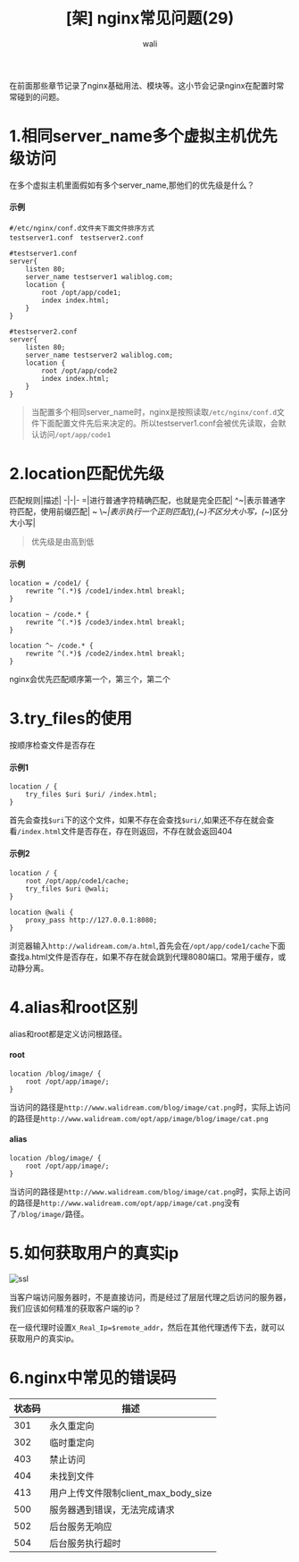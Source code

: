 ﻿---
layout: post
title: '[架] nginx常见问题(29)'  #标题
tagline:  简单记录nginx在配置时常常碰到的问题
category: nginx      #分类
author: wali    #作者
tag: nginx     #标签
ghurl:        #github url
ghurl_zip:    #github zip下载
comments: true

post_nav: ["1.相同server_name多个虚拟主机优先级访问","2.location匹配优先级","3.try_files的使用","4.alias和root区别","5.如何获取用户的真实ip","6.nginx中常见的错误码"]
group_tag: nginx教程
---

在前面那些章节记录了nginx基础用法、模块等。这小节会记录nginx在配置时常常碰到的问题。

# 1.相同server_name多个虚拟主机优先级访问

在多个虚拟主机里面假如有多个server_name,那他们的优先级是什么？

#### 示例

```nginx
#/etc/nginx/conf.d文件夹下面文件排序方式
testserver1.conf　testserver2.conf

#testserver1.conf
server{
	listen 80;
	server_name testserver1 waliblog.com;
	location {
		root /opt/app/code1;
		index index.html;
	}
}

#testserver2.conf
server{
	listen 80;
	server_name testserver2 waliblog.com;
	location {
		root /opt/app/code2
		index index.html;
	}
}
```

>当配置多个相同server_name时，nginx是按照读取`/etc/nginx/conf.d`文件下面配置文件先后来决定的。所以testserver1.conf会被优先读取，会默认访问`/opt/app/code1`


# 2.location匹配优先级

匹配规则|描述|
-|-|-
=|进行普通字符精确匹配，也就是完全匹配|
^~|表示普通字符匹配，使用前缀匹配|
~ \\~*|表示执行一个正则匹配(),(~)不区分大小写，(~*)区分大小写|

>优先级是由高到低

#### 示例

```nginx
location = /code1/ {
	rewrite ^(.*)$ /code1/index.html breakl;
}

location ~ /code.* {
	rewrite ^(.*)$ /code3/index.html breakl;
}

location ^~ /code.* {
	rewrite ^(.*)$ /code2/index.html breakl;
}
```

nginx会优先匹配顺序第一个，第三个，第二个


# 3.try_files的使用

按顺序检查文件是否存在

#### 示例1

```nginx
location / {
	try_files $uri $uri/ /index.html;
}
```

首先会查找`$uri`下的这个文件，如果不存在会查找`$uri/`,如果还不存在就会查看`/index.html`文件是否存在，存在则返回，不存在就会返回404

#### 示例2

```nginx
location / {
	root /opt/app/code1/cache;
	try_files $uri @wali;
}

location @wali {
	proxy_pass http://127.0.0.1:8080;
}
```

浏览器输入`http://walidream.com/a.html`,首先会在`/opt/app/code1/cache`下面查找a.html文件是否存在，如果不存在就会跳到代理8080端口。常用于缓存，或动静分离。

# 4.alias和root区别

alias和root都是定义访问根路径。

#### root
```nginx
location /blog/image/ {
	root /opt/app/image/;
}
```

当访问的路径是`http://www.walidream.com/blog/image/cat.png`时，实际上访问的路径是`http://www.walidream.com/opt/app/image/blog/image/cat.png`

#### alias

```nginx
location /blog/image/ {
	root /opt/app/image/;
}
```
当访问的路径是`http://www.walidream.com/blog/image/cat.png`时，实际上访问的路径是`http://www.walidream.com/opt/app/image/cat.png`没有了`/blog/image/`路径。


# 5.如何获取用户的真实ip

![ssl](http://walidream.com:9999/blogImage/nginx/nginx_61.jpg)

当客户端访问服务器时，不是直接访问，而是经过了层层代理之后访问的服务器，我们应该如何精准的获取客户端的ip？

在一级代理时设置`X_Real_Ip=$remote_addr`，然后在其他代理透传下去，就可以获取用户的真实ip。

# 6.nginx中常见的错误码

状态码|描述|
-|-
301|永久重定向|
302|临时重定向|
403|禁止访问|
404|未找到文件|
413|用户上传文件限制client_max_body_size|
500|服务器遇到错误，无法完成请求|
502|后台服务无响应|
504|后台服务执行超时|





































































